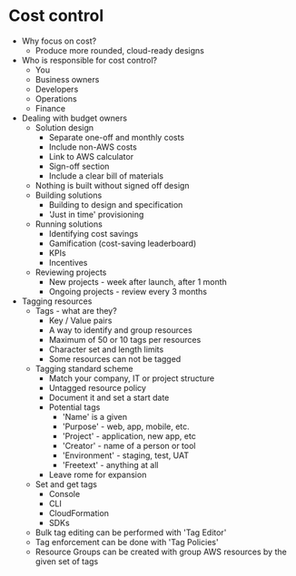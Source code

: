 # Cost control

* Why focus on cost?
  * Produce more rounded, cloud-ready designs
* Who is responsible for cost control?
  * You
  * Business owners
  * Developers
  * Operations
  * Finance
* Dealing with budget owners
  * Solution design
    * Separate one-off and monthly costs
    * Include non-AWS costs
    * Link to AWS calculator
    * Sign-off section
    * Include a clear bill of materials
  * Nothing is built without signed off design
  * Building solutions
    * Building to design and specification
    * 'Just in time' provisioning
  * Running solutions
    * Identifying cost savings
    * Gamification \(cost-saving leaderboard\)
    * KPIs
    * Incentives
  * Reviewing projects
    * New projects - week after launch, after 1 month
    * Ongoing projects - review every 3 months
* Tagging resources
  * Tags - what are they?
    * Key / Value pairs
    * A way to identify and group resources
    * Maximum of 50 or 10 tags per resources
    * Character set and length limits
    * Some resources can not be tagged
  * Tagging standard scheme
    * Match your company, IT or project structure
    * Untagged resource policy
    * Document it and set a start date
    * Potential tags
      * 'Name' is a given
      * 'Purpose' - web, app, mobile, etc.
      * 'Project' - application, new app, etc
      * 'Creator' - name of a person or tool
      * 'Environment' - staging, test, UAT
      * 'Freetext' - anything at all
    * Leave rome for expansion
  * Set and get tags
    * Console
    * CLI
    * CloudFormation
    * SDKs
  * Bulk tag editing can be performed with 'Tag Editor'
  * Tag enforcement can be done with 'Tag Policies'
  * Resource Groups can be created with group AWS resources by the given set of tags

